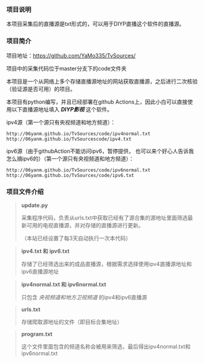 ### 项目说明

本项目采集后的直播源是txt形式的，可以用于DIYP直播这个软件的直播源。

### 项目简介

项目地址：https://github.com/YaMo335/TvSources/

项目中的采集代码位于master分支下的code文件夹

本项目是一个从网络上多个存储直播源地址的网站获取直播源，之后进行二次核验（验证源是否可用）的项目。

本项目有python编写，并且已经部署在github Actions上，因此小白可以直接使用以下直播源地址填入  ***DIYP影视***   这个软件。

ipv4源（第一个源只有央视频道和地方频道）：

```
http://06yanm.github.io/TvSources/code/ipv4normal.txt
http://06yanm.github.io/TvSourcescode/ipv4.txt
```

ipv6源（由于githubAction不能访问ipv6，暂停提供， 也可以来个好心人告诉我怎么搞ipv6的）（第一个源只有央视频道和地方频道）：

```
http://06yanm.github.io/TvSources/code/ipv6normal.txt
http://06yanm.github.io/TvSources/code/ipv6.txt
```

### 项目文件介绍

> **update.py**
>
> 采集程序代码，负责从urls.txt中获取已经有了源合集的源地址里面筛选最新可用的电视直播源，并对存储的直播源进行更新。
>
> （本站已经设置了每3天自动执行一次本代码）

> **ipv4.txt 和 ipv6.txt**
>
> 存储了已经筛选出来的成品直播源，根据需求选择使用ipv4直播源地址和ipv6直播源地址

> **ipv4normal.txt 和 ipv6normal.txt**
>
> 只包含 *央视频道和地方卫视频道* 的ipv4和ipv6直播源

> **urls.txt**
>
> 存储爬取源地址的文件（即目标合集地址）

> **program.txt**
>
> 这个文件里面包含的频道名称会被用来筛选，最后得出ipv4normal.txt和ipv6normal.txt

